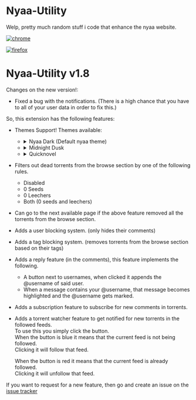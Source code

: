 # Nyaa-Utility
Welp, pretty much random stuff i code that enhance the nyaa website.

[![chrome](https://user-images.githubusercontent.com/53124886/111952712-34f12300-8aee-11eb-9fdd-ad579a1eb235.png)](https://chrome.google.com/webstore/detail/nyaa-utility/ebkeahhgiefhkcehhmdnlgaaakdbmlad) 


[![firefox](https://user-images.githubusercontent.com/53124886/126341427-4a4e57aa-767a-467e-83d2-b31fa3564441.png)](https://addons.mozilla.org/en-US/firefox/addon/nyaa-utility/)




Nyaa-Utility v1.8
=================

Changes on the new version!:
-   Fixed a bug with the notifications. (There is a high chance that you have to  all of your user data in order to fix this.)


So, this extension has the following features:

-   Themes Support! Themes available:

    -   <details>
        <summary>Nyaa Dark (Default nyaa theme)</summary>
        <img width="1000" height="700" src="./assets/themes/nyaa-dark.png">
        </details>
    -   <details>
        <summary>Midnight Dusk</summary>
        <img width="1000" height="700" src="./assets/themes/midnight-dusk.png">
        </details>
    -   <details>
        <summary>Quicknovel</summary>
        <img width="1000" height="700" src="./assets/themes/quicknovel.png">
        </details>

*   Filters out dead torrents from the browse section by one of the following rules.
    *   Disabled
    *   0 Seeds
    *   0 Leechers
    *   Both (0 seeds and leechers)
*   Can go to the next available page if the above feature removed all the torrents from the browse section.
*   Adds a user blocking system. (only hides their comments)
*   Adds a tag blocking system. (removes torrents from the browse section based on their tags)
*   Adds a reply feature (in the comments), this feature implements the following.
    *   A  button next to usernames, when clicked it appends the @username of said user.
    *   When a message contains your @username, that message becomes highlighted and the @username gets marked.
*   Adds a subscription feature to subscribe for new comments in torrents.
*   Adds a torrent watcher feature to get notified for new torrents in the followed feeds.  
    To use this you simply click the button.  
    When the button is blue it means that the current feed is not being followed.  
    Clicking it will follow that feed.  
      
    When the button is red it means that the current feed is already followed.  
    Clicking it will unfollow that feed.

  
If you want to request for a new feature, then go and create an issue on the [issue tracker](https://github.com/ArjixWasTaken/Nyaa-Utility/issues)

